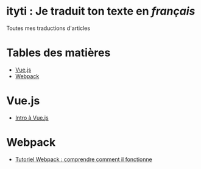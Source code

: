 # ityti : Je traduit ton texte en *français*

Toutes mes traductions d'articles

# Tables des matières

- [Vue.js](#vuejs)
- [Webpack](#webpack)

# Vue.js

- [Intro à Vue.js](css-tricks.com/intro-to-vue-1-rendering-directives-events)

# Webpack

- [Tutoriel Webpack : comprendre comment il fonctionne](ag-grid.com/ag-grid-understanding-webpack)
